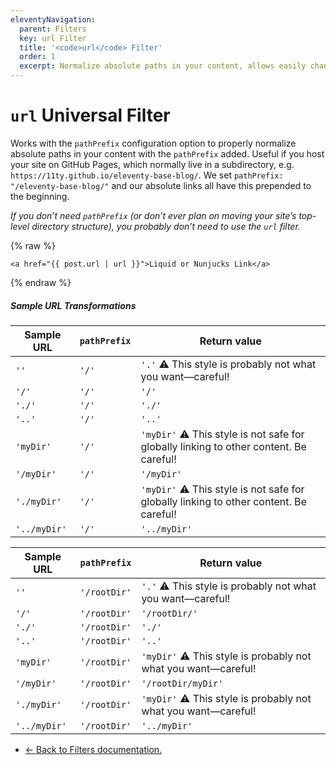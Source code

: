 ```yaml
---
eleventyNavigation:
  parent: Filters
  key: url Filter
  title: '<code>url</code> Filter'
  order: 1
  excerpt: Normalize absolute paths in your content, allows easily changing deploy subdirectories for your project.
---
```


# `url` Universal Filter

Works with the `pathPrefix` configuration option to properly normalize absolute paths in your content with the `pathPrefix` added. Useful if you host your site on GitHub Pages, which normally live in a subdirectory, e.g. `https://11ty.github.io/eleventy-base-blog/`. We set `pathPrefix: "/eleventy-base-blog/"` and our absolute links all have this prepended to the beginning.

_If you don’t need `pathPrefix` (or don’t ever plan on moving your site’s top-level directory structure), you probably don’t need to use the `url` filter._

{% raw %}
```
<a href="{{ post.url | url }}">Liquid or Nunjucks Link</a>
```
{% endraw %}

##### Sample URL Transformations

| Sample URL   | `pathPrefix` | Return value                                                                           |
| ------------ | ------------ | -------------------------------------------------------------------------------------- |
| `''`         | `'/'`        | `'.'` ⚠️ This style is probably not what you want—careful!                             |
| `'/'`        | `'/'`        | `'/'`                                                                                  |
| `'./'`       | `'/'`        | `'./'`                                                                                 |
| `'..'`       | `'/'`        | `'..'`                                                                                 |
| `'myDir'`    | `'/'`        | `'myDir'` ⚠️ This style is not safe for globally linking to other content. Be careful! |
| `'/myDir'`   | `'/'`        | `'/myDir'`                                                                             |
| `'./myDir'`  | `'/'`        | `'myDir'` ⚠️ This style is not safe for globally linking to other content. Be careful! |
| `'../myDir'` | `'/'`        | `'../myDir'`                                                                           |

| Sample URL   | `pathPrefix` | Return value                                                   |
| ------------ | ------------ | -------------------------------------------------------------- |
| `''`         | `'/rootDir'` | `'.'` ⚠️ This style is probably not what you want—careful!     |
| `'/'`        | `'/rootDir'` | `'/rootDir/'`                                                  |
| `'./'`       | `'/rootDir'` | `'./'`                                                         |
| `'..'`       | `'/rootDir'` | `'..'`                                                         |
| `'myDir'`    | `'/rootDir'` | `'myDir'` ⚠️ This style is probably not what you want—careful! |
| `'/myDir'`   | `'/rootDir'` | `'/rootDir/myDir'`                                             |
| `'./myDir'`  | `'/rootDir'` | `'myDir'` ⚠️ This style is probably not what you want—careful! |
| `'../myDir'` | `'/rootDir'` | `'../myDir'`                                                   |

* [← Back to Filters documentation.](/docs/filters/)